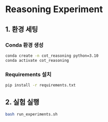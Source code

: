 # Reasoning Experiment


## 1. 환경 세팅

### Conda 환경 생성
```bash
conda create -n cot_reasoning python=3.10
conda activate cot_reasoning
```

### Requirements 설치
```bash
pip install -r requirements.txt
```

## 2. 실험 실행
```bash
bash run_experiments.sh
```